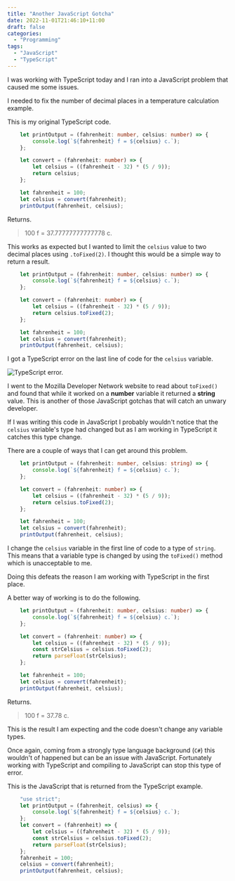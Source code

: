 ```yaml
---
title: "Another JavaScript Gotcha"
date: 2022-11-01T21:46:10+11:00
draft: false
categories:
  - "Programming"
tags:
  - "JavaScript"
  - "TypeScript"
---
```


I was working with TypeScript today and I ran into a JavaScript problem that caused me some issues.

I needed to fix the number of decimal places in a temperature calculation example.

This is my original TypeScript code.

```typescript
    let printOutput = (fahrenheit: number, celsius: number) => {
        console.log(`${fahrenheit} f = ${celsius} c.`);
    };

    let convert = (fahrenheit: number) => {
        let celsius = ((fahrenheit - 32) * (5 / 9));
        return celsius;
    };

    let fahrenheit = 100;
    let celsius = convert(fahrenheit);
    printOutput(fahrenheit, celsius);
```

Returns.

> 100 f = 37.77777777777778 c.

This works as expected but I wanted to limit the ``celsius`` value to two decimal places using ``.toFixed(2)``. I thought this would be a simple way to return a result.

```typescript
    let printOutput = (fahrenheit: number, celsius: number) => {
        console.log(`${fahrenheit} f = ${celsius} c.`);
    };

    let convert = (fahrenheit: number) => {
        let celsius = ((fahrenheit - 32) * (5 / 9));
        return celsius.toFixed(2);
    };

    let fahrenheit = 100;
    let celsius = convert(fahrenheit);
    printOutput(fahrenheit, celsius);
```

I got a TypeScript error on the last line of code for the ``celsius`` variable.

![TypeScript error.](/images/type-error.jpg "TypeScript error.")

I went to the Mozilla Developer Network website to read about ``toFixed()`` and found that while it worked on a **number** variable it returned a **string** value. This is another of those JavaScript gotchas that will catch an unwary developer.

If I was writing this code in JavaScript I probably wouldn't notice that the ``celsius`` variable's type had changed but as I am working in TypeScript it catches this type change.

There are a couple of ways that I can get around this problem.

```typescript
    let printOutput = (fahrenheit: number, celsius: string) => {
        console.log(`${fahrenheit} f = ${celsius} c.`);
    };

    let convert = (fahrenheit: number) => {
        let celsius = ((fahrenheit - 32) * (5 / 9));
        return celsius.toFixed(2);
    };

    let fahrenheit = 100;
    let celsius = convert(fahrenheit);
    printOutput(fahrenheit, celsius);
```

I change the ``celsius`` variable in the first line of code to a type of ``string``. This means that a variable type is changed by using the ``toFixed()`` method which is unacceptable to me.

Doing this defeats the reason I am working with TypeScript in the first place.

A better way of working is to do the following.

```typescript
    let printOutput = (fahrenheit: number, celsius: number) => {
        console.log(`${fahrenheit} f = ${celsius} c.`);
    };

    let convert = (fahrenheit: number) => {
        let celsius = ((fahrenheit - 32) * (5 / 9));
        const strCelsius = celsius.toFixed(2);
        return parseFloat(strCelsius);
    };

    let fahrenheit = 100;
    let celsius = convert(fahrenheit);
    printOutput(fahrenheit, celsius);
```

Returns.

> 100 f = 37.78 c.

This is the result I am expecting and the code doesn't change any variable types.

Once again, coming from a strongly type language background (``C#``) this wouldn't of happened but can be an issue with JavaScript. Fortunately working with TypeScript and compiling to JavaScript can stop this type of error.

This is the JavaScript that is returned from the TypeScript example.

```javascript
    "use strict";
    let printOutput = (fahrenheit, celsius) => {
        console.log(`${fahrenheit} f = ${celsius} c.`);
    };
    let convert = (fahrenheit) => {
        let celsius = ((fahrenheit - 32) * (5 / 9));
        const strCelsius = celsius.toFixed(2);
        return parseFloat(strCelsius);
    };
    fahrenheit = 100;
    celsius = convert(fahrenheit);
    printOutput(fahrenheit, celsius);
```
